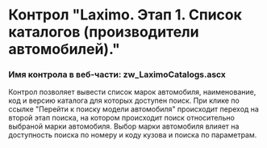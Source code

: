 ﻿---
description: 2.4.9.3
---
# Контрол "Laximo. Этап 1. Список каталогов (производители автомобилей)."
### Имя контрола в веб-части: zw_LaximoCatalogs.ascx
Контрол позволяет вывести список марок автомобиля, наименование, код и версию каталога для которых доступен поиск.
При клике по ссылке "Перейти к поиску модели автомобиля" происходит переход на второй этап поиска, на котором происходит поиск относительно выбраной марки автомобиля.
Выбор марки автомобиля влияет на доступность поиска по номеру и коду кузова и поиска по параметрам.
